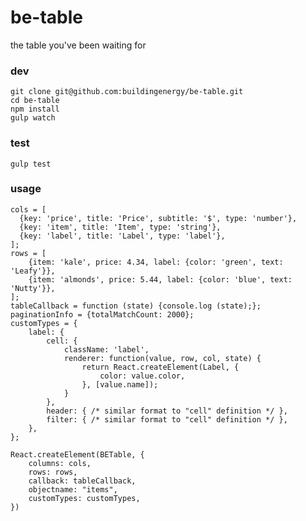# be-table

the table you've been waiting for

### dev

    git clone git@github.com:buildingenergy/be-table.git
    cd be-table
    npm install
    gulp watch


### test

    gulp test


### usage

    cols = [
      {key: 'price', title: 'Price', subtitle: '$', type: 'number'},
      {key: 'item', title: 'Item', type: 'string'},
      {key: 'label', title: 'Label', type: 'label'},
    ];
    rows = [
        {item: 'kale', price: 4.34, label: {color: 'green', text: 'Leafy'}},
        {item: 'almonds', price: 5.44, label: {color: 'blue', text: 'Nutty'}},
    ];
    tableCallback = function (state) {console.log (state);};
    paginationInfo = {totalMatchCount: 2000};
    customTypes = {
        label: {
            cell: {
                className: 'label',
                renderer: function(value, row, col, state) {
                    return React.createElement(Label, {
                        color: value.color,
                    }, [value.name]);
                }
            },
            header: { /* similar format to "cell" definition */ },
            filter: { /* similar format to "cell" definition */ },
        },
    };

    React.createElement(BETable, {
        columns: cols,
        rows: rows,
        callback: tableCallback,
        objectname: "items",
        customTypes: customTypes,
    })